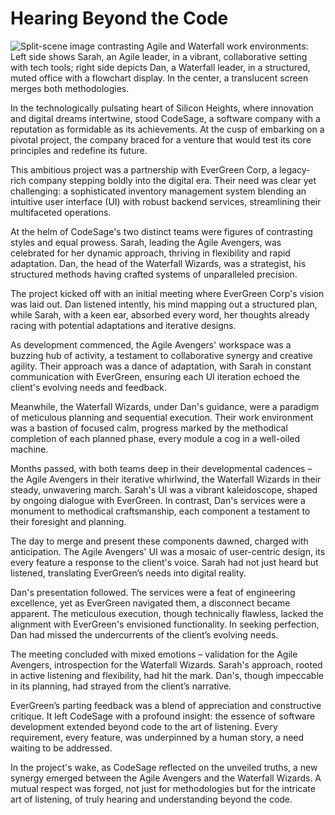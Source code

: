 # Hearing Beyond the Code

![Split-scene image contrasting Agile and Waterfall work environments: Left side shows Sarah, an Agile leader, in a vibrant, collaborative setting with tech tools; right side depicts Dan, a Waterfall leader, in a structured, muted office with a flowchart display. In the center, a translucent screen merges both methodologies.](./images/teams.png)

In the technologically pulsating heart of Silicon Heights, where innovation and digital dreams intertwine, stood CodeSage, a software company with a reputation as formidable as its achievements. At the cusp of embarking on a pivotal project, the company braced for a venture that would test its core principles and redefine its future.

This ambitious project was a partnership with EverGreen Corp, a legacy-rich company stepping boldly into the digital era. Their need was clear yet challenging: a sophisticated inventory management system blending an intuitive user interface (UI) with robust backend services, streamlining their multifaceted operations.

At the helm of CodeSage's two distinct teams were figures of contrasting styles and equal prowess. Sarah, leading the Agile Avengers, was celebrated for her dynamic approach, thriving in flexibility and rapid adaptation. Dan, the head of the Waterfall Wizards, was a strategist, his structured methods having crafted systems of unparalleled precision.

The project kicked off with an initial meeting where EverGreen Corp's vision was laid out. Dan listened intently, his mind mapping out a structured plan, while Sarah, with a keen ear, absorbed every word, her thoughts already racing with potential adaptations and iterative designs.

As development commenced, the Agile Avengers' workspace was a buzzing hub of activity, a testament to collaborative synergy and creative agility. Their approach was a dance of adaptation, with Sarah in constant communication with EverGreen, ensuring each UI iteration echoed the client's evolving needs and feedback.

Meanwhile, the Waterfall Wizards, under Dan's guidance, were a paradigm of meticulous planning and sequential execution. Their work environment was a bastion of focused calm, progress marked by the methodical completion of each planned phase, every module a cog in a well-oiled machine.

Months passed, with both teams deep in their developmental cadences – the Agile Avengers in their iterative whirlwind, the Waterfall Wizards in their steady, unwavering march. Sarah's UI was a vibrant kaleidoscope, shaped by ongoing dialogue with EverGreen. In contrast, Dan's services were a monument to methodical craftsmanship, each component a testament to their foresight and planning.

The day to merge and present these components dawned, charged with anticipation. The Agile Avengers' UI was a mosaic of user-centric design, its every feature a response to the client's voice. Sarah had not just heard but listened, translating EverGreen’s needs into digital reality.

Dan's presentation followed. The services were a feat of engineering excellence, yet as EverGreen navigated them, a disconnect became apparent. The meticulous execution, though technically flawless, lacked the alignment with EverGreen's envisioned functionality. In seeking perfection, Dan had missed the undercurrents of the client’s evolving needs.

The meeting concluded with mixed emotions – validation for the Agile Avengers, introspection for the Waterfall Wizards. Sarah's approach, rooted in active listening and flexibility, had hit the mark. Dan's, though impeccable in its planning, had strayed from the client’s narrative.

EverGreen’s parting feedback was a blend of appreciation and constructive critique. It left CodeSage with a profound insight: the essence of software development extended beyond code to the art of listening. Every requirement, every feature, was underpinned by a human story, a need waiting to be addressed.

In the project's wake, as CodeSage reflected on the unveiled truths, a new synergy emerged between the Agile Avengers and the Waterfall Wizards. A mutual respect was forged, not just for methodologies but for the intricate art of listening, of truly hearing and understanding beyond the code.
